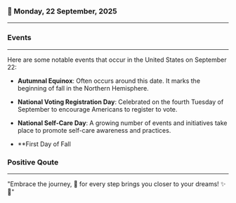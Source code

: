 ### 📅 Monday, 22 September, 2025
------
### Events
------
Here are some notable events that occur in the United States on September 22:

- **Autumnal Equinox**: Often occurs around this date. It marks the beginning of fall in the Northern Hemisphere.
  
- **National Voting Registration Day**: Celebrated on the fourth Tuesday of September to encourage Americans to register to vote.
  
- **National Self-Care Day**: A growing number of events and initiatives take place to promote self-care awareness and practices.

- **First Day of Fall
### Positive Qoute
------
"Embrace the journey, 🌈 for every step brings you closer to your dreams! ✨🌟"
